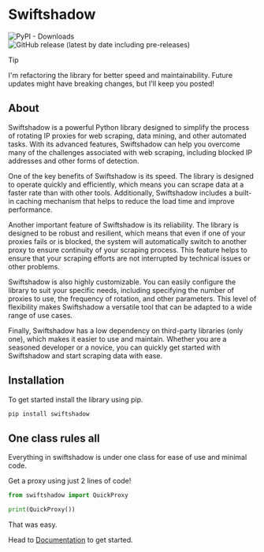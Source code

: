 # Swiftshadow

![PyPI - Downloads](https://img.shields.io/pypi/dm/swiftshadow) ![GitHub release (latest by date including pre-releases)](https://img.shields.io/github/v/release/sachin-sankar/swiftshadow?include_prereleases&style=flat)

> [!TIP]  
> I'm refactoring the library for better speed and maintainability. Future updates might have breaking changes, but I'll keep you posted!

## About

Swiftshadow is a powerful Python library designed to simplify the process of rotating IP proxies for web scraping, data mining, and other automated tasks. With its advanced features, Swiftshadow can help you overcome many of the challenges associated with web scraping, including blocked IP addresses and other forms of detection.

One of the key benefits of Swiftshadow is its speed. The library is designed to operate quickly and efficiently, which means you can scrape data at a faster rate than with other tools. Additionally, Swiftshadow includes a built-in caching mechanism that helps to reduce the load time and improve performance.

Another important feature of Swiftshadow is its reliability. The library is designed to be robust and resilient, which means that even if one of your proxies fails or is blocked, the system will automatically switch to another proxy to ensure continuity of your scraping process. This feature helps to ensure that your scraping efforts are not interrupted by technical issues or other problems.

Swiftshadow is also highly customizable. You can easily configure the library to suit your specific needs, including specifying the number of proxies to use, the frequency of rotation, and other parameters. This level of flexibility makes Swiftshadow a versatile tool that can be adapted to a wide range of use cases.

Finally, Swiftshadow has a low dependency on third-party libraries (only one), which makes it easier to use and maintain. Whether you are a seasoned developer or a novice, you can quickly get started with Swiftshadow and start scraping data with ease.

## Installation

To get started install the library using pip.

```py
pip install swiftshadow
```

## One class rules all

Everything in swiftshadow is under one class for ease of use and minimal code.

Get a proxy using just 2 lines of code!

```py
from swiftshadow import QuickProxy

print(QuickProxy())
```

That was easy.

Head to [Documentation](https://sachin-sankar.github.io/swiftshadow/) to get started.
